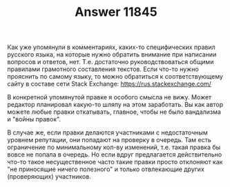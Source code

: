﻿---
title: "Answer 11845"
se.owner.user_id: 176217
se.owner.display_name: "αλεχολυτ"
se.owner.link: "https://ru.meta.stackoverflow.com/users/176217/%ce%b1%ce%bb%ce%b5%cf%87%ce%bf%ce%bb%cf%85%cf%84"
se.answer_id: 11845
se.question_id: 11842
se.post_type: answer
se.is_accepted: True
---
<p>Как уже упомянули в комментариях, каких-то специфических правил русского языка, на которые нужно обратить внимание при написании вопросов и ответов, нет. Т.е. достаточно руководствоваться общими правилами грамотного составления текстов. Если что-то нужно прояснить по самому языку, то можно обратиться к соответствующему сайту в составе сети Stack Exchange: <a href="https://rus.stackexchange.com/">https://rus.stackexchange.com/</a></p>
<p>В конкретной упомянутой правке я особого смысла не вижу. Может редактор планировал какую-то шляпу на этом заработать. Вы как автор можете любые правки откатывать, главное, чтобы не было вандализма и &quot;войны правок&quot;.</p>
<p>В случае же, если правки делаются участниками с недостаточным уровнем репутации, они попадают на проверку в очередь. Там есть ограничение по минимальному кол-ву изменений, т.е. такая правка бы вовсе не попала в очередь. Но если вдруг предлагается действительно что-то такое несущественное часто такие правки просто отклоняют как &quot;не приносящие ничего полезного&quot; и только отвлекающие других (проверяющих) участников.</p>
